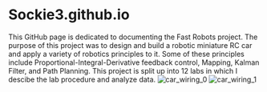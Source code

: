 # Sockie3.github.io
This GitHub page is dedicated to documenting the Fast Robots project. The purpose of this project was to design and build a robotic miniature RC car and apply a variety of robotics principles to it. Some of these principles include Proportional-Integral-Derivative feedback control, Mapping, Kalman Filter, and Path Planning. This project is split up into 12 labs in which I descibe the lab procedure and analyze data.
![car_wiring_0](https://github.com/Sockie3/Sockie3.github.io/assets/125540062/d3f1b223-51d7-416a-add8-f4a776596164)
![car_wiring_1](https://github.com/Sockie3/Sockie3.github.io/assets/125540062/02fc95f6-0b47-49ec-9efa-2ab7a213ce44)
